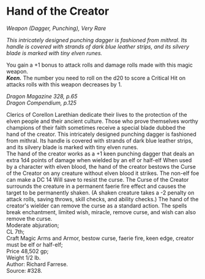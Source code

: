# Hand of the Creator
*Weapon (Dagger, Punching), Very Rare*

*This intricately designed punching dagger is fashioned from mithral. Its handle is covered with strands of dark blue leather strips, and its silvery blade is marked with tiny elven runes.*

You gain a +1 bonus to attack rolls and damage rolls made with this magic weapon.  
***Keen.*** The number you need to roll on the d20 to score a Critical Hit on attacks rolls with this weapon decreases by 1.  



*Dragon Magazine 328, p.65*  
*Dragon Compendium, p.125*  

Clerics of Corellon Larethian dedicate their lives to the protection of the elven people and their ancient culture. Those who prove themselves worthy champions of their faith sometimes receive a special blade dubbed the hand of the creator. This intricately designed punching dagger is fashioned from mithral. Its handle is covered with strands of dark blue leather strips, and its silvery blade is marked with tiny elven runes.  
The hand of the creator works as a +1 keen punching dagger that deals an extra 1d4 points of damage when wielded by an elf or half-elf When used by a character with elven blood, the hand of the creator bestows the Curse of the Creator on any creature without elven blood it strikes. The non-elf foe can make a DC 14 Will save to resist the curse. The Curse of the Creator surrounds the creature in a permanent faerie fire effect and causes the target to be permanently shaken. (A shaken creature takes a -2 penalty on attack rolls, saving throws, skill checks, and ability checks.) The hand of the creator's wielder can remove the curse as a standard action. The spells break enchantment, limited wish, miracle, remove curse, and wish can also remove the curse.  
Moderate abjuration;  
CL 7th;  
Craft Magic Arms and Armor, bestow curse, faerie fire, keen edge, creator must be elf or half-elf;  
Price 48,502 gp;  
Weight 1/2 lb.  
Author: Richard Farrese.  
Source: #328.  